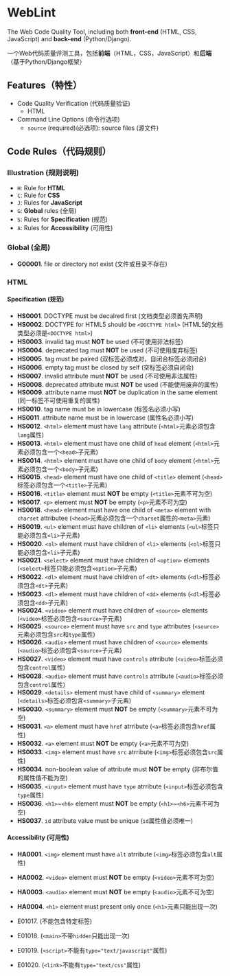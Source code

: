 # WebLint

The Web Code Quality Tool, including both **front-end** (HTML, CSS, JavaScript) and **back-end** (Python/Django).

一个Web代码质量评测工具，包括**前端**（HTML，CSS，JavaScript）和**后端**（基于Python/Django框架）

## Features（特性）

- Code Quality Verification (代码质量验证)
  - HTML
- Command Line Options (命令行选项)
  - `source` (required)(必选项): source files (源文件)

## Code Rules（代码规则）

### Illustration (规则说明)

- `H`: Rule for **HTML**
- `C`: Rule for **CSS**
- `J`: Rules for **JavaScript**
- `G`: **Global** rules (全局)
- `S`: Rules for **Specification** (规范)
- `A`: Rules for **Accessibility** (可用性)

### Global (全局)

- **G00001**. file or directory not exist (文件或目录不存在)

### HTML

#### Specification (规范)

- **HS0001**. DOCTYPE must be decalred first (文档类型必须首先声明)
- **HS0002**. DOCTYPE for HTML5 should be `<DOCTYPE html>` (HTML5的文档类型必须是`<DOCTYPE html>`)
- **HS0003**. invalid tag must **NOT** be used (不可使用非法标签)
- **HS0004**. deprecated tag must **NOT** be used (不可使用废弃标签)
- **HS0005**. tag must be paired (双标签必须成对，自闭合标签必须闭合)
- **HS0006**. empty tag must be closed by self (空标签必须自闭合)
- **HS0007**. invalid attribute must **NOT** be used (不可使用非法属性)
- **HS0008**. deprecated attribute must **NOT** be used (不能使用废弃的属性)
- **HS0009**. attribute name must **NOT** be duplication in the same element (同一标签不可使用重复的属性)
- **HS0010**. tag name must be in lowercase (标签名必须小写)
- **HS0011**. attribute name must be in lowercase (属性名必须小写)
- **HS0012**. `<html>` element must have `lang` attribute (`<html>`元素必须包含`lang`属性)
- **HS0013**. `<html>` element must have one child of `head` element (`<html>`元素必须包含一个`<head>`子元素)
- **HS0014**. `<html>` element must have one child of `body` element (`<html>`元素必须包含一个`<body>`子元素)
- **HS0015**. `<head>` element must have one child of `<title>` element (`<head>`标签必须包含一个`<title>`子元素)
- **HS0016**. `<title>` element must **NOT** be empty (`<title>`元素不可为空)
- **HS0017**. `<p>` element must **NOT** be empty (`<p>`元素不可为空)
- **HS0018**. `<head>` element must have one child of `<meta>` element with `charset` attributee (`<head>`元素必须包含一个`charset`属性的`<meta>`元素)
- **HS0019**. `<ul>` element must have children of `<li>` elements (`<ul>`标签只能必须包含`<li>`子元素)
- **HS0020**. `<ol>` element must have children of `<li>` elements (`<ol>`标签只能必须包含`<li>`子元素)
- **HS0021**. `<select>` element must have children of `<option>` elements (`<select>`标签只能必须包含`<option>`子元素)
- **HS0022**. `<dl>` element must have children of `<dt>` elements (`<dl>`标签必须包含`<dt>`子元素)
- **HS0023**. `<dl>` element must have children of `<dd>` elements (`<dl>`标签必须包含`<dd>`子元素)
- **HS0024**. `<video>` element must have children of `<source>` elements (`<video>`标签必须包含`<source>`子元素)
- **HS0025**. `<source>` element must have `src` and `type` attributes (`<source>`元素必须包含`src`和`type`属性)
- **HS0026**. `<audio>` element must have children of `<source>` elements (`<audio>`标签必须包含`<source>`子元素)
- **HS0027**. `<video>` element must have `controls` atrribute (`<video>`标签必须包含`control`属性)
- **HS0028**. `<audio>` element must have `controls` atrribute (`<audio>`标签必须包含`control`属性)
- **HS0029**. `<details>` element must have child of `<summary>` element (`<details>`标签必须包含`<summary>`子元素)
- **HS0030**. `<summary>` element must **NOT** be empty (`<summary>`元素不可为空)
- **HS0031**. `<a>` element must have `href` atrribute (`<a>`标签必须包含`href`属性)
- **HS0032**. `<a>` element must **NOT** be empty (`<a>`元素不可为空)
- **HS0033**. `<img>` element must have `src` atrribute (`<img>`标签必须包含`src`属性)
- **HS0034**. non-boolean value of attribute must **NOT** be empty (非布尔值的属性值不能为空)
- **HS0035**. `<input>` element must have `type` atrribute (`<input>`标签必须包含`type`属性)
- **HS0036**. `<h1>`~`<h6>` element must **NOT** be empty (`<h1>`~`<h6>`元素不可为空)
- **HS0037**. `id` attribute value must be unique (`id`属性值必须唯一)

#### Accessibility (可用性)

- **HA0001**. `<img>` element must have `alt` atrribute (`<img>`标签必须包含`alt`属性)
- **HA0002**. `<video>` element must **NOT** be empty (`<video>`元素不可为空)
- **HA0003**. `<audio>` element must **NOT** be empty (`<audio>`元素不可为空)
- **HA0004**. `<h1>` element must present only once (`<h1>`元素只能出现一次)

- E01017. (不能包含特定标签)
- E01018. (`<main>`不带`hidden`只能出现一次)
- E01019. (`<script>`不能有`type="text/javascript"`属性)
- E01020. (`<link>`不能有`type="text/css"`属性)
